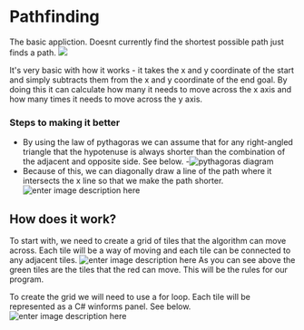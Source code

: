 

# Pathfinding
 The basic appliction. Doesnt currently find the shortest possible path just finds a path. 
 ![](https://i.ibb.co/wYtXchx/Untitled.png)
 
 It's very basic with how it works - it takes the x and y coordinate of the start and simply subtracts them from the x and y coordinate of the end goal. By doing this it can calculate how many it needs to move across the x axis and how many times it needs to move across the y axis.
 
### Steps to making it better

 - By using the law of pythagoras we can assume that for any right-angled triangle that the hypotenuse is always shorter than the combination of the adjacent and opposite side. See below.
 -![pythagoras diagram](https://i.ibb.co/fS4PxgF/pythagoras.png)
- Because of this, we can diagonally draw a line of the path where it intersects the x line so that we make the path shorter.
![enter image description here](https://i.ibb.co/c67t9jj/pythagoras.png)
## How does it work?
To start with, we need to create a grid of tiles that the algorithm can move across. Each tile will be a way of moving and each tile can be connected to any adjacent tiles.
![enter image description here](https://i.ibb.co/rFYDN12/355-3553451-grid-clipart-empty-100-square-transparent-1-inch-grid.jpg)
As you can see above the green tiles are the tiles that the red can move. This will be the rules for our program.

To create the grid we will need to use a for loop. Each tile will be represented as a C# winforms panel. See below.![enter image description here](https://i.ibb.co/4T9P4NG/code-snippet.png)
